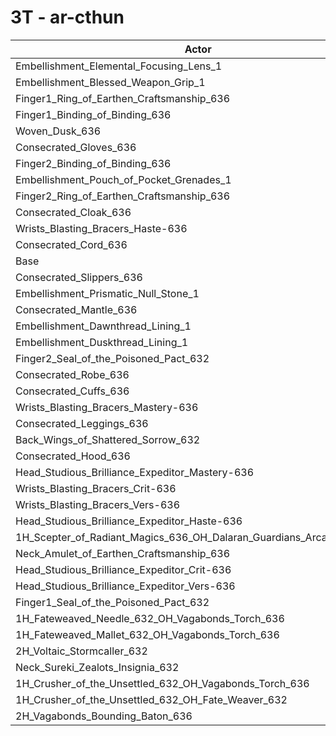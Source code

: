 # 3T - ar-cthun
| Actor | DPS | Increase |
|---|:---:|:---:|
|Embellishment_Elemental_Focusing_Lens_1|1713986|0.27%|
|Embellishment_Blessed_Weapon_Grip_1|1713485|0.25%|
|Finger1_Ring_of_Earthen_Craftsmanship_636|1712949|0.21%|
|Finger1_Binding_of_Binding_636|1712607|0.19%|
|Woven_Dusk_636|1711997|0.16%|
|Consecrated_Gloves_636|1711712|0.14%|
|Finger2_Binding_of_Binding_636|1711319|0.12%|
|Embellishment_Pouch_of_Pocket_Grenades_1|1711081|0.10%|
|Finger2_Ring_of_Earthen_Craftsmanship_636|1710836|0.09%|
|Consecrated_Cloak_636|1710598|0.08%|
|Wrists_Blasting_Bracers_Haste-636|1709652|0.02%|
|Consecrated_Cord_636|1709330|0.00%|
|Base|1709289|0.00%|
|Consecrated_Slippers_636|1709246|0.00%|
|Embellishment_Prismatic_Null_Stone_1|1708832|-0.03%|
|Consecrated_Mantle_636|1708715|-0.03%|
|Embellishment_Dawnthread_Lining_1|1708632|-0.04%|
|Embellishment_Duskthread_Lining_1|1708421|-0.05%|
|Finger2_Seal_of_the_Poisoned_Pact_632|1708225|-0.06%|
|Consecrated_Robe_636|1708077|-0.07%|
|Consecrated_Cuffs_636|1708071|-0.07%|
|Wrists_Blasting_Bracers_Mastery-636|1707421|-0.11%|
|Consecrated_Leggings_636|1706442|-0.17%|
|Back_Wings_of_Shattered_Sorrow_632|1706097|-0.19%|
|Consecrated_Hood_636|1705863|-0.20%|
|Head_Studious_Brilliance_Expeditor_Mastery-636|1705682|-0.21%|
|Wrists_Blasting_Bracers_Crit-636|1705634|-0.21%|
|Wrists_Blasting_Bracers_Vers-636|1705149|-0.24%|
|Head_Studious_Brilliance_Expeditor_Haste-636|1704577|-0.28%|
|1H_Scepter_of_Radiant_Magics_636_OH_Dalaran_Guardians_Arcanotool_632|1704325|-0.29%|
|Neck_Amulet_of_Earthen_Craftsmanship_636|1704323|-0.29%|
|Head_Studious_Brilliance_Expeditor_Crit-636|1699216|-0.59%|
|Head_Studious_Brilliance_Expeditor_Vers-636|1698974|-0.60%|
|Finger1_Seal_of_the_Poisoned_Pact_632|1691044|-1.07%|
|1H_Fateweaved_Needle_632_OH_Vagabonds_Torch_636|1686521|-1.33%|
|1H_Fateweaved_Mallet_632_OH_Vagabonds_Torch_636|1686301|-1.34%|
|2H_Voltaic_Stormcaller_632|1665962|-2.53%|
|Neck_Sureki_Zealots_Insignia_632|1642646|-3.90%|
|1H_Crusher_of_the_Unsettled_632_OH_Vagabonds_Torch_636|1443847|-15.53%|
|1H_Crusher_of_the_Unsettled_632_OH_Fate_Weaver_632|1437649|-15.89%|
|2H_Vagabonds_Bounding_Baton_636|1396637|-18.29%|

